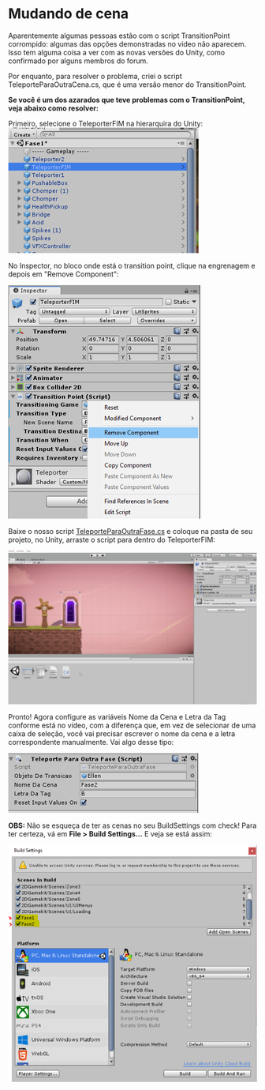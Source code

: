 # Mudando de cena

Aparentemente algumas pessoas estão com o script TransitionPoint corrompido: algumas das opções demonstradas no video não aparecem. Isso tem alguma coisa a ver com as novas versões do Unity, como confirmado por alguns membros do forum.

Por enquanto, para resolver o problema, criei o script TeleporteParaOutraCena.cs, que é uma versão menor do TransitionPoint.

**Se você é um dos azarados que teve problemas com o TransitionPoint, veja abaixo como resolver:**

Primeiro, selecione o TeleporterFIM na hierarquira do Unity:
![Passo1](passo1.PNG)

No Inspector, no bloco onde está o transition point, clique na engrenagem e depois em "Remove Component":

![Passo2](passo2.png)

Baixe o nosso script [TeleporteParaOutraFase.cs](TeleporteParaOutraFase.cs) e coloque na pasta de seu projeto, no Unity, arraste o script para dentro do TeleporterFIM:

![Passo3](passo3.gif)

Pronto! Agora configure as variáveis Nome da Cena e Letra da Tag conforme está no vídeo, com a diferença que, em vez de selecionar de uma caixa de seleção, você vai precisar escrever o nome da cena e a letra correspondente manualmente. Vai algo desse tipo:

![Passo4](passo4.PNG)

**OBS:** Não se esqueça de ter as cenas no seu BuildSettings com check! Para ter certeza, vá em **File > Build Settings...** E veja se está assim:

![Passo5](passo5.PNG)
